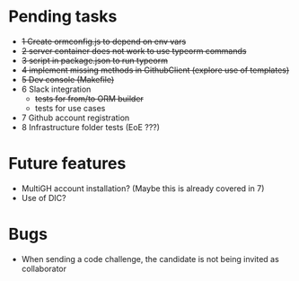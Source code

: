 # Pending tasks
- ~~1 Create ormconfig.js to depend on env vars~~
- ~~2 server container does not work to use typeorm commands~~
- ~~3 script in package.json to run typeorm~~
- ~~4 implement missing methods in GithubClient (explore use of templates)~~
- ~~5 Dev console (Makefile)~~
- 6 Slack integration
    - ~~tests for from/to ORM builder~~
    - tests for use cases
- 7 Github account registration
- 8 Infrastructure folder tests (EoE ???)


# Future features
- MultiGH account installation? (Maybe this is already covered in 7)
- Use of DIC?

# Bugs
- When sending a code challenge, the candidate is not being invited as collaborator